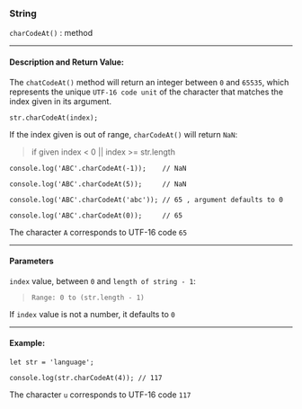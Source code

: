 ### String 

`charCodeAt()` : method

___

#### Description and Return Value:

The `chatCodeAt()` method will return an integer between `0` and `65535`, which represents the unique `UTF-16 code unit` of the character that matches the index given in its argument.

`str.charCodeAt(index);`

If the index given is out of range, `charCodeAt()` will return `NaN`:

>if given index < 0 || index >= str.length

```
console.log('ABC'.charCodeAt(-1));    // NaN

console.log('ABC'.charCodeAt(5));     // NaN

console.log('ABC'.charCodeAt('abc')); // 65 , argument defaults to 0

console.log('ABC'.charCodeAt(0));     // 65 

```
The character `A` corresponds to UTF-16 code `65`

___

#### Parameters

`index` value, between `0` and `length of string - 1`:
>`Range: 0 to (str.length - 1)`

If `index` value is not a number, it defaults to `0`
___

#### Example:

```
let str = 'language';

console.log(str.charCodeAt(4)); // 117
```
The character `u` corresponds to UTF-16 code `117`
